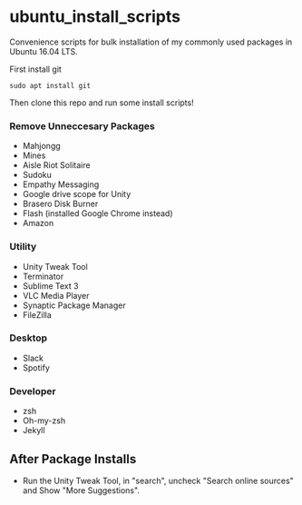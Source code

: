 # ubuntu_install_scripts
Convenience scripts for bulk installation of my commonly used packages in Ubuntu 16.04 LTS.

First install git

```sudo apt install git```

Then clone this repo and run some install scripts!

### Remove Unneccesary Packages
* Mahjongg
* Mines
* Aisle Riot Solitaire
* Sudoku
* Empathy Messaging
* Google drive scope for Unity
* Brasero Disk Burner
* Flash (installed Google Chrome instead)
* Amazon

### Utility
* Unity Tweak Tool
* Terminator
* Sublime Text 3
* VLC Media Player
* Synaptic Package Manager
* FileZilla

### Desktop
* Slack
* Spotify

### Developer
* zsh
* Oh-my-zsh
* Jekyll

## After Package Installs
* Run the Unity Tweak Tool, in "search", uncheck "Search online sources" and Show "More Suggestions".


 
